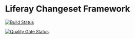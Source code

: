 # Liferay Changeset Framework

[![Build Status](https://travis-ci.com/matethurzo/com-liferay-changeset.svg?branch=develop)](https://travis-ci.com/matethurzo/com-liferay-changeset)

[![Quality Gate Status](https://sonarcloud.io/api/project_badges/measure?project=com-liferay-changeset&metric=alert_status)](https://sonarcloud.io/dashboard?id=com-liferay-changeset)
